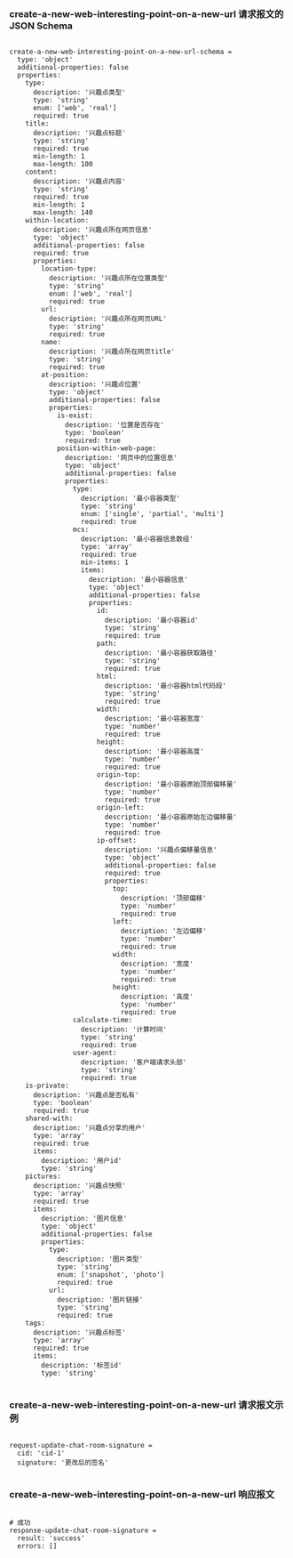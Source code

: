 ### create-a-new-web-interesting-point-on-a-new-url 请求报文的 JSON Schema
<pre><code>
create-a-new-web-interesting-point-on-a-new-url-schema =
  type: 'object'
  additional-properties: false
  properties:
    type:
      description: '兴趣点类型'
      type: 'string'
      enum: ['web', 'real']
      required: true
    title:
      description: '兴趣点标题'
      type: 'string'
      required: true
      min-length: 1
      max-length: 100
    content:
      description: '兴趣点内容'
      type: 'string'
      required: true
      min-length: 1
      max-length: 140
    within-location:
      description: '兴趣点所在网页信息'
      type: 'object'
      additional-properties: false
      required: true
      properties:
        location-type:
          description: '兴趣点所在位置类型'
          type: 'string'
          enum: ['web', 'real']
          required: true
        url:
          description: '兴趣点所在网页URL'
          type: 'string'
          required: true
        name:
          description: '兴趣点所在网页title'
          type: 'string'
          required: true
        at-position:
          description: '兴趣点位置'
          type: 'object'
          additional-properties: false
          properties:
            is-exist:
              description: '位置是否存在'
              type: 'boolean'
              required: true
            position-within-web-page:
              description: '网页中的位置信息'
              type: 'object'
              additional-properties: false
              properties:
                type:
                  description: '最小容器类型'
                  type: 'string'
                  enum: ['single', 'partial', 'multi']
                  required: true
                mcs:
                  description: '最小容器信息数组'
                  type: 'array'
                  required: true
                  min-items: 1
                  items:
                    description: '最小容器信息'
                    type: 'object'
                    additional-properties: false
                    properties:
                      id:
                        description: '最小容器id'
                        type: 'string'
                        required: true
                      path:
                        description: '最小容器获取路径'
                        type: 'string'
                        required: true
                      html:
                        description: '最小容器html代码段'
                        type: 'string'
                        required: true
                      width:
                        description: '最小容器宽度'
                        type: 'number'
                        required: true
                      height:
                        description: '最小容器高度'
                        type: 'number'
                        required: true
                      origin-top:
                        description: '最小容器原始顶部偏移量'
                        type: 'number'
                        required: true
                      origin-left:
                        description: '最小容器原始左边偏移量'
                        type: 'number'
                        required: true
                      ip-offset:
                        description: '兴趣点偏移量信息'
                        type: 'object'
                        additional-properties: false
                        required: true
                        properties:
                          top:
                            description: '顶部偏移'
                            type: 'number'
                            required: true
                          left:
                            description: '左边偏移'
                            type: 'number'
                            required: true
                          width:
                            description: '宽度'
                            type: 'number'
                            required: true
                          height:
                            description: '高度'
                            type: 'number'
                            required: true
                calculate-time:
                  description: '计算时间'
                  type: 'string'
                  required: true
                user-agent:
                  description: '客户端请求头部'
                  type: 'string'
                  required: true
    is-private:
      description: '兴趣点是否私有'
      type: 'boolean'
      required: true
    shared-with:
      description: '兴趣点分享的用户'
      type: 'array'
      required: true
      items:
        description: '用户id'
        type: 'string'
    pictures:
      description: '兴趣点快照'
      type: 'array'
      required: true
      items:
        description: '图片信息'
        type: 'object'
        additional-properties: false
        properties:
          type:
            description: '图片类型'
            type: 'string'
            enum: ['snapshot', 'photo']
            required: true
          url:
            description: '图片链接'
            type: 'string'
            required: true
    tags:
      description: '兴趣点标签'
      type: 'array'
      required: true
      items:
        description: '标签id'
        type: 'string'

</code></pre>

### create-a-new-web-interesting-point-on-a-new-url 请求报文示例
<pre><code>
request-update-chat-room-signature =
  cid: 'cid-1'
  signature: '更改后的签名'

</code></pre>

### create-a-new-web-interesting-point-on-a-new-url 响应报文
<pre><code>
# 成功
response-update-chat-room-signature =
  result: 'success'
  errors: []

</code></pre>


